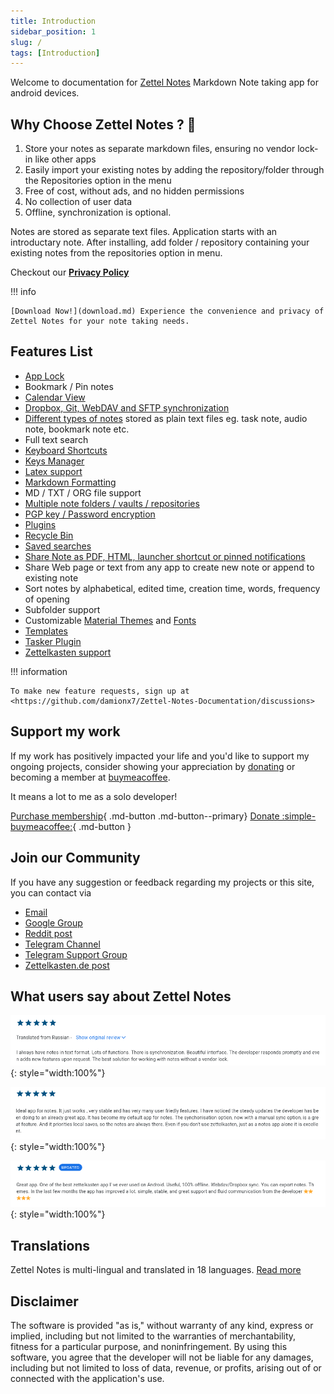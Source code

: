 ```yaml
---
title: Introduction
sidebar_position: 1
slug: /
tags: [Introduction]
---
```


Welcome to documentation for [Zettel Notes](./download.md) Markdown Note taking app for android devices.

## Why Choose Zettel Notes ? 🚀

1. Store your notes as separate markdown files, ensuring no vendor lock-in like other apps
3. Easily import your existing notes by adding the repository/folder through the Repositories option in the menu
4. Free of cost, without ads, and no hidden permissions
5. No collection of user data
6. Offline, synchronization is optional.

Notes are stored as separate text files. Application starts with an introductary note. After installing, add folder / repository containing your existing notes from the repositories option in menu.

Checkout our **[Privacy Policy](https://thedoc.eu.org/zettel-notes/privacy)**

!!! info
    
    [Download Now!](download.md) Experience the convenience and privacy of Zettel Notes for your note taking needs. 

## Features List

-  [App Lock](./app-lock.md)
-  Bookmark / Pin notes
-  [Calendar View](./calendar.md)
-  [Dropbox, Git, WebDAV and SFTP synchronization](./repository/synchronization/index.md)
-  [Different types of notes](./note/note-types.md) stored as plain text files eg. task note, audio note, bookmark note etc.
-  Full text search
-  [Keyboard Shortcuts](./keyboard-shortcuts.md)
-  [Keys Manager](./repository/synchronization/keys-manager.md)
-  [Latex support](./note/editor/markdown.md#latex)
-  [Markdown Formatting](./note/editor/markdown.md)
-  MD / TXT / ORG file support
-  [Multiple note folders / vaults / repositories](./repository/index.md)
-  [PGP key / Password encryption](./repository/encryption.md)
-  [Plugins](./plugins/index.md)
-  [Recycle Bin](./recycle-bin.md)
-  [Saved searches](./saved-searches.md)
-  [Share Note as PDF, HTML, launcher shortcut or pinned notifications](./note/share-note/index.md)
-  Share Web page or text from any app to create new note or append to existing note
-  Sort notes by alphabetical, edited time, creation time, words, frequency of opening
-  Subfolder support
-  Customizable [Material Themes](./themes/app-theme.md) and [Fonts](./themes/font-downloader.md)
-  [Templates](./templates.md)
-  [Tasker Plugin](./tasker.md)
-  [Zettelkasten support](./note/editor/zettelkasten.md)

!!! information

    To make new feature requests, sign up at <https://github.com/damionx7/Zettel-Notes-Documentation/discussions>

## Support my work

If my work has positively impacted your life and you'd like to support my ongoing projects, consider showing your appreciation by [donating](https://www.buymeacoffee.com/dr.rohit) or becoming a member at [buymeacoffee](https://www.buymeacoffee.com/dr.rohit/membership).  

It means a lot to me as a solo developer!  

[Purchase membership](https://www.buymeacoffee.com/dr.rohit/membership){ .md-button .md-button--primary} [Donate :simple-buymeacoffee:](https://www.buymeacoffee.com/dr.rohit){ .md-button }

## Join our Community

If you have any suggestion or feedback regarding my projects or this site, you can contact via 

- [Email](mailto:info@thedoc.eu.org)
- [Google Group](https://groups.google.com/g/znotes)
- [Reddit post](https://www.reddit.com/r/Zettelkasten/comments/npr00a/introducing_my_new_android_app_for_zettelkasten/)
- [Telegram Channel](https://t.me/zettelnotes)
- [Telegram Support Group](https://t.me/joinchat/DZ2eFcOk3Mo4MDk1)
- [Zettelkasten.de post](https://forum.zettelkasten.de/discussion/1844/introducing-my-new-android-app-for-zettelkasten-zettel-notes/)

## What users say about Zettel Notes

![](assets/img/review-play-store.png){: style="width:100%"}

![](assets/img/review-play-store-1.png){: style="width:100%"}

![](assets/img/review-play-store-2.png){: style="width:100%"}

## Translations

Zettel Notes is multi-lingual and translated in 18 languages. [Read more](translations.md)

## Disclaimer

The software is provided "as is," without warranty of any kind, express or implied, including but not limited to the warranties of merchantability, fitness for a particular purpose, and noninfringement. By using this software, you agree that the developer will not be liable for any damages, including but not limited to loss of data, revenue, or profits, arising out of or connected with the application's use.